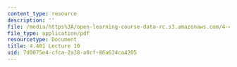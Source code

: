 ```yaml
---
content_type: resource
description: ''
file: /media/https%3A/open-learning-course-data-rc.s3.amazonaws.com/4-401-environmental-technologies-in-buildings-fall-2018/7d0075e4cfca2a38a0cf86a634ca4205_MIT4_401F18_lec10.pdf
file_type: application/pdf
resourcetype: Document
title: 4.401 Lecture 10
uid: 7d0075e4-cfca-2a38-a0cf-86a634ca4205
---
```

